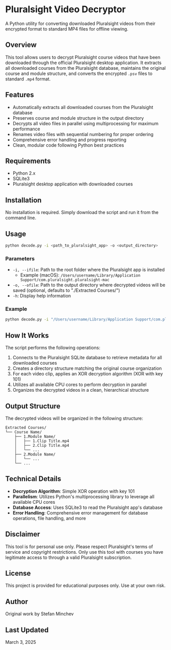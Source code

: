 # Pluralsight Video Decryptor

A Python utility for converting downloaded Pluralsight videos from their encrypted format to standard MP4 files for offline viewing.

## Overview

This tool allows users to decrypt Pluralsight course videos that have been downloaded through the official Pluralsight desktop application. It extracts all downloaded courses from the Pluralsight database, maintains the original course and module structure, and converts the encrypted `.psv` files to standard `.mp4` format.

## Features

- Automatically extracts all downloaded courses from the Pluralsight database
- Preserves course and module structure in the output directory
- Decrypts all video files in parallel using multiprocessing for maximum performance
- Renames video files with sequential numbering for proper ordering
- Comprehensive error handling and progress reporting
- Clean, modular code following Python best practices

## Requirements

- Python 2.x
- SQLite3
- Pluralsight desktop application with downloaded courses

## Installation

No installation is required. Simply download the script and run it from the command line.

## Usage

```bash
python decode.py -i <path_to_pluralsight_app> -o <output_directory>
```

### Parameters

- `-i, --ifile`: Path to the root folder where the Pluralsight app is installed
  - Example (macOS): `/Users/username/Library/Application Support/com.pluralsight.pluralsight-mac`
- `-o, --ofile`: Path to the output directory where decrypted videos will be saved (optional, defaults to "./Extracted Courses/")
- `-h`: Display help information

### Example

```bash
python decode.py -i "/Users/username/Library/Application Support/com.pluralsight.pluralsight-mac" -o "./My Courses/"
```

## How It Works

The script performs the following operations:

1. Connects to the Pluralsight SQLite database to retrieve metadata for all downloaded courses
2. Creates a directory structure matching the original course organization
3. For each video clip, applies an XOR decryption algorithm (XOR with key 101)
4. Utilizes all available CPU cores to perform decryption in parallel
5. Organizes the decrypted videos in a clean, hierarchical structure

## Output Structure

The decrypted videos will be organized in the following structure:

```
Extracted Courses/
└── Course Name/
    ├── 1.Module Name/
    │   ├── 1.Clip Title.mp4
    │   ├── 2.Clip Title.mp4
    │   └── ...
    ├── 2.Module Name/
    │   └── ...
    └── ...
```

## Technical Details

- **Decryption Algorithm**: Simple XOR operation with key 101
- **Parallelism**: Utilizes Python's multiprocessing library to leverage all available CPU cores
- **Database Access**: Uses SQLite3 to read the Pluralsight app's database
- **Error Handling**: Comprehensive error management for database operations, file handling, and more

## Disclaimer

This tool is for personal use only. Please respect Pluralsight's terms of service and copyright restrictions. Only use this tool with courses you have legitimate access to through a valid Pluralsight subscription.

## License

This project is provided for educational purposes only. Use at your own risk.

## Author

Original work by Stefan Minchev

## Last Updated

March 3, 2025
